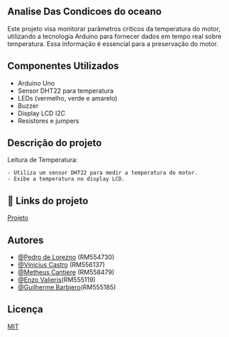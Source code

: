 
Analise Das Condicoes do oceano
-

Este projeto visa monitorar parâmetros críticos da temperatura do motor, utilizando a tecnologia Arduino para fornecer dados em tempo real sobre temperatura. Essa informação é essencial para a preservação do motor.



## Componentes Utilizados
- Arduino Uno
- Sensor DHT22 para temperatura
- LEDs (vermelho, verde e amarelo)
- Buzzer
- Display LCD I2C
- Resistores e jumpers
## Descrição do projeto


Leitura de Temperatura:

    - Utiliza um sensor DHT22 para medir a temperatura do motor.
    - Exibe a temperatura no display LCD.


## 🔗 Links do projeto
[Projeto](https://wokwi.com/projects/400701493081954305)


## Autores

- [@Pedro de Lorezno](https://github.com/PedroLorenzop) (RM554730)
- [@Vinicius Castro](https://github.com/ViniciusCastroo) (RM556137)
- [@Metheus Cantiere](https://github.com/matheuscantiere) (RM558479)
- [@Enzo Valieris](https://github.com/Valieris)(RM555119)
- [@Guilherme Barbiero](https://github.com/GuiBarbiero)(RM555185)



## Licença

[MIT](https://choosealicense.com/licenses/mit/)
